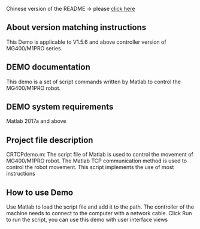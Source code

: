 Chinese version of the README -> please [click here](./README.md)

## About version matching instructions
This Demo is applicable to V1.5.6 and above controller version of MG400/M1PRO series.

## DEMO documentation
This demo is a set of script commands written by Matlab to control the MG400/M1PRO robot.

## DEMO system requirements

Matlab 2017a and above

## Project file description

CRTCPdemo.m: The script file of Matlab is used to control the movement of MG400/M1PRO robot. The Matlab TCP communication method is used to control the robot movement. This script implements the use of most instructions

## How to use Demo

Use Matlab to load the script file and add it to the path. The controller of the machine needs to connect to the computer with a network cable. Click Run to run the script, you can use this demo with user interface views